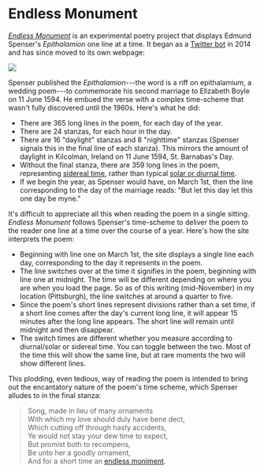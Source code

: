 # Endless Monument

[*Endless Monument*](https://jrladd.com/endlessmonument/) is an experimental poetry project that displays Edmund Spenser's *Epithalamion* one line at a time. It began as a [Twitter bot](https://twitter.com/endlessmonument) in 2014 and has since moved to its own webpage:

[![](https://jrladd.com/images/endlessmonument.png)](https://jrladd.com/endlessmonument/)

Spenser published the *Epithalamion*---the word is a riff on epithalamium, a wedding poem---to commemorate his second marriage to Elizabeth Boyle on 11 June 1594. He embued the verse with a complex time-scheme that wasn't fully discovered until the 1960s. Here's what he did:

- There are 365 long lines in the poem, for each day of the year.
- There are 24 stanzas, for each hour in the day.
- There are 16 "daylight" stanzas and 8 "nighttime" stanzas (Spenser signals this in the final line of each stanza). This mirrors the amount of daylight in Kilcolman, Ireland on 11 June 1594, St. Barnabas's Day.
- Without the final stanza, there are 359 long lines in the poem, representing [sidereal time](https://en.wikipedia.org/wiki/Sidereal_time), rather than typical [solar or diurnal time](https://en.wikipedia.org/wiki/Solar_time).
- If we begin the year, as Spenser would have, on March 1st, then the line corresponding to the day of the marriage reads: "But let this day let this one day be myne."

It's difficult to appreciate all this when reading the poem in a single sitting. *Endless Monument* follows Spenser's time-scheme to deliver the poem to the reader one line at a time over the course of a year. Here's how the site interprets the poem:

- Beginning with line one on March 1st, the site displays a single line each day, corresponding to the day it represents in the poem.
- The line switches over at the time it signifies in the poem, beginning with line one at midnight. The time will be different depending on where you are when you load the page. So as of this writing (mid-November) in my location (Pittsburgh), the line switches at around a quarter to five.
- Since the poem's short lines represent divisions rather than a set time, if a short line comes after the day's current long line, it will appear 15 minutes after the long line appears. The short line will remain until midnight and then disappear.
- The switch times are different whether you measure according to diurnal/solar or sidereal time. You can toggle between the two. Most of the time this will show the same line, but at rare moments the two will show different lines.

This plodding, even tedious, way of reading the poem is intended to bring out the encantatory nature of the poem's time scheme, which Spenser alludes to in the final stanza:

>Song, made in lieu of many ornaments  
>With which my love should duly have bene dect,  
>Which cutting off through hasty accidents,  
>Ye would not stay your dew time to expect,  
>But promist both to recompens,  
>Be unto her a goodly ornament,  
>And for a short time an [endless moniment](https://jrladd.com/endlessmonument/).
